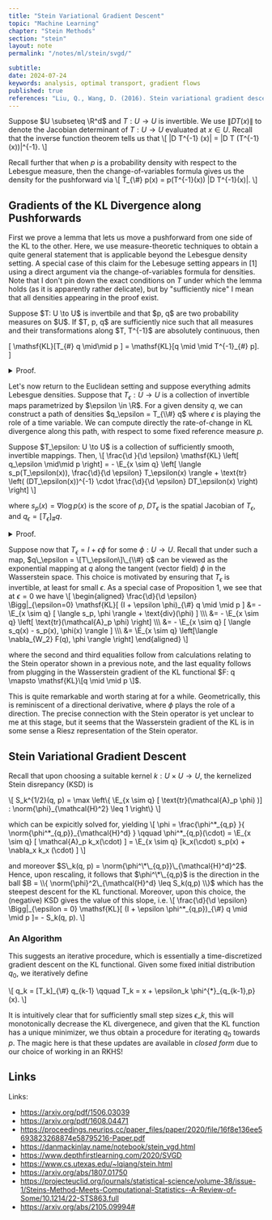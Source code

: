 ```yaml
---
title: "Stein Variational Gradient Descent"
topic: "Machine Learning"
chapter: "Stein Methods"
section: "stein"
layout: note
permalink: "/notes/ml/stein/svgd/"

subtitle: 
date: 2024-07-24
keywords: analysis, optimal transport, gradient flows
published: true
references: "Liu, Q., Wang, D. (2016). Stein variational gradient descent: A general purpose Bayesian inference algorithm. NeurIPS.; "
---
```


Suppose $U \subseteq \R^d$ and $T: U \to U$ is invertible. We use $\|D T (x)\|$  to denote the Jacobian determinant of $T:U \to U$ evaluated at $x \in U$. Recall that the inverse function theorem tells us that
\\[
|D T^{-1} (x)| = |D T (T^{-1}(x))|^{-1}.
\\]

Recall further that when $p$ is a probability density with respect to the Lebesgue measure, then the change-of-variables formula gives us the density for the pushforward via
\\[
T\_{\\#} p(x) = p(T^{-1}(x)) \|D T^{-1}(x)\|.
\\]

## Gradients of the KL Divergence along Pushforwards

First we prove a lemma that lets us move a pushforward from one side of the KL to the other. Here, we use measure-theoretic techniques to obtain a quite general statement that is applicable beyond the Lebesgue density setting. A special case of this claim for the Lebesuge setting appears in [1] using a direct argument via the change-of-variables formula for densities. Note that I don't pin down the exact conditions on $T$ under which the lemma holds (as it is apparently rather delicate), but by "sufficiently nice" I mean that all densities appearing in the proof exist. 

<div class='lemma' name='KL Adjoints'>
Suppose $T: U \to U$ is invertbile and that $p, q$ are two probability measures on $U$. If $T, p, q$ are sufficiently nice such that all measures and their transformations along $T, T^{-1}$ are absolutely continuous, then 

\[
\mathsf{KL}[T_{\#} q \mid\mid p ] = \mathsf{KL}[q \mid \mid T^{-1}_{\#} p].
\]
</div>
<details class='proof'>
<summary> Proof.</summary>
We first claim that

\[
\frac{\d T_{\#} p }{\d p}(x) = \frac{\d p}{\d T^{-1}_{\#} p}(T^{-1}(x)). \tag{1}
\]

for $p$-a.e. $x$. Indeed, by basic properties of the Radon-Nikodym derivative, we have for a measurable set $A \subseteq U$ that
\[
\begin{aligned}
T_{\#} p(A) &= p(T^{-1}(A)) = \int_{T^{-1}(A)} \d p(x) \\
&= \int_{T^{-1}(A)} \frac{\d p}{\d T^{-1}_{\#} p}(x) \d T^{-1}_{\#} p(x) \\
&= \int_A \frac{\d p}{\d T_{\#}^{-1}p}\left( T^{-1}(x) \right) \d p(x)
\end{aligned}
\]

which shows the claim due the the $p$-a.e. uniqueness of the Radon-Nikodym derivative.

Similarly, we see by a similar argument that for $p$-a.e. $x$,
\[
\frac{\d T_{\#} q}{\d T_{\#} p} (x) = \frac{\d q}{\d p} (T^{-1}(x)). \tag{2}
\]

Indeed, for any $A \subseteq U$ measurable,
\[
\begin{aligned}
T_{\#} q(A) &= \int_{T^{-1}(A)} \d q = \int_{T^{-1}(A)} \frac{\d q}{\d p}(x) \d p(x) \\
&= \int_A \frac{\d q}{\d p}(T^{-1}(x)) \d T_{\#} p (x).
\end{aligned}
\]

Combining these identities yields
\[
\begin{aligned}
\mathsf{KL}[T_{\#}q \mid\mid p] &= \int \log \left( \frac{\d T_{\#} q}{\d p}(x) \right) \d T_{\#} q(x) \\
&= \int \log \left( \frac{\d T_{\#} q}{\d T_{\#} p}(x) \frac{\d T_{\#} p}{\d p}(x) \right) \d T_{\#} q(x) \\
&= \int \log \left( \frac{\d q}{\d p}(T^{-1}(x)) \frac{\d T_{\#} p}{\d p}(x) \right) \d T_{\#} q(x) \qquad \text{(Eqn. (2))} \\
&= \int \log \left( \frac{\d q}{\d p}(T^{-1}(x)) \frac{\d p}{\d T^{-1}_{\#} p}(T^{-1}(x)) \right) \d T_{\#} q(x) \qquad \text{(Eqn. (1))} \\
&= \int \log \left( \frac{\d q}{\d p}(x) \frac{\d p}{\d T^{-1}_{\#}p}(x) \right) \d q(x) \\
&= \mathsf{KL}[q \mid \mid T^{-1}_{\#} p].
\end{aligned}
\]

This completes the proof.

</details>

Let's now return to the Euclidean setting and suppose everything admits Lebesgue densities. Suppose that $T_\epsilon: U \to U$ is a collection of invertible maps parametrized by $\epsilon \in \R$. For a given density $q$, we can construct a path of densities $q_\epsilon = T_{\\#} q$ where $\epsilon$ is playing the role of a time variable. We can compute directly the rate-of-change in KL divergence along this path, with respect to some fixed reference measure $p$.

<div class='proposition'>
Suppose $T_\epsilon: U \to U$ is a collection of sufficiently smooth, invertible mappings. Then,
\[
\frac{\d }{\d \epsilon} \mathsf{KL} \left[ q_\epsilon \mid\mid p \right] = - \E_{x \sim q} \left[ \langle s_p(T_\epsilon(x)), \frac{\d}{\d \epsilon} T_\epsilon(x) \rangle + \text{tr} \left( (DT_\epsilon(x))^{-1} \cdot \frac{\d}{\d \epsilon} DT_\epsilon(x) \right)  \right]
\]

where $s_p(x) = \nabla \log p(x)$ is the score of $p$, $D T_\epsilon$ is the spatial Jacobian of $T_\epsilon$, and $q_\epsilon = [T_\epsilon]_{\#} q$.
</div>
<details class='proof'>
<summary> Proof. </summary>
Our strategy is to use Lemma 1 to push the $\epsilon$ into the second argument of the KL divergence, followed by a straightforward calculation aided by the Jacobi formula for the derivative of a determinant. To that end,

\[
\begin{aligned}
\frac{\d }{\d \epsilon} \mathsf{KL}[q_\epsilon \mid \mid p ] &= \frac{\d }{\d \epsilon} \mathsf{KL}[q \mid \mid T_{\epsilon \#}^{-1} p] \\
&= - \frac{\d }{\d \epsilon} \int \log(T_{\epsilon \#}^{-1} p) \d q \\
&= - \frac{\d }{\d \epsilon} \int \log \left(p(T_\epsilon(x) | DT_\epsilon(x)| \right) \d q \\
&= - \E_{x \sim q} \left[ \langle s_p(T_\epsilon(x)), \frac{\d}{\d \epsilon} T_\epsilon(x) \rangle + \text{tr} \left( (DT_\epsilon(x))^{-1} \cdot \frac{\d}{\d \epsilon} DT_\epsilon(x) \right)  \right]
\end{aligned}
\]

where the last line follows by differentiating the integrand via Jacobi's rule.
</details>

Suppose now that $T_\epsilon = I + \epsilon \phi$ for some $\phi: U \to U$. Recall that under such a map, $q\_\epsilon = \[T\_\epsilon\]\_{\\#} q$ can be viewed as the exponential mapping at $q$ along the tangent (vector field) $\phi$ in the Wasserstein space. This choice is motivated by ensuring that $T_\epsilon$ is invertible, at least for small $\epsilon$. As a special case of Proposition 1, we see that at $\epsilon = 0$ we have
\\[
\begin{aligned}
\frac{\d}{\d \epsilon} \Bigg|_{\epsilon=0} \mathsf{KL}\[ (I + \epsilon \phi)\_{\\#} q \mid \mid p \] &= - \E\_{x \sim q} \[ \langle s_p, \phi \rangle + \text{div}(\phi) \] \\\\\\
&= - \E\_{x \sim q} \left\[ \text{tr}(\mathcal{A}\_p \phi) \right\] \\\\\\
&= - \E\_{x \sim q} \[ \langle s_q(x) - s_p(x), \phi(x) \rangle \] \\\\\\
&= \E\_{x \sim q} \left\[\langle \nabla\_{W\_2} F(q), \phi \rangle  \right\]
\end{aligned}
\\]

where the second and third equalities follow from calculations relating to the Stein operator shown in a previous note, and the last equality follows from plugging in the Wasserstein gradient of the KL functional $F: q \mapsto \mathsf{KL}\[q \mid \mid p \]$. 

This is quite remarkable and worth staring at for a while. Geometrically, this is reminiscent of a directional derivative, where $\phi$ plays the role of a direction. The precise connection with the Stein operator is yet unclear to me at this stage, but it seems that the Wasserstein gradient of the KL is in some sense a Riesz representation of the Stein operator.

## Stein Variational Gradient Descent

Recall that upon choosing a suitable kernel $k: U \times U \to U$, the kernelized Stein disrepancy (KSD) is 

\\[
S\_k^{1/2}(q, p) = \max \left\\{ \E\_{x \sim q} \[ \text{tr}(\mathcal{A}\_p \phi) )\] : \norm{\phi}\_{\mathcal{H}^2} \leq 1 \right\\}
\\]

which can be expicitly solved for, yielding
\\[
\phi = \frac\{\phi^*\_{q,p} \}\{ \norm{\phi^\*\_{q,p}}\_{\mathcal{H}^d} \} \qquad \phi^\*\_{q,p}(\cdot) = \E_{x \sim q} \[ \mathcal{A}\_p k_x(\cdot) \] = \E\_{x \sim q} \[k\_x(\cdot) s\_p(x) + \nabla\_x k\_x (\cdot) \]
\\]

and moreover $S\_k(q, p) = \norm{\phi^\*\_{q,p}}\_{\mathcal{H}^d}^2$. Hence, upon rescaling, it follows that $\phi^\*\_{q,p}$ is the direction in the ball $B = \\{ \norm{\phi}^2\_{\mathcal{H}^d} \leq S_k(q,p) \\}$ which has the steepest descent for the KL functional. Moreover, upon this choice, the (negative) KSD gives the value of this slope, i.e.
\\[
\frac{\d}{\d \epsilon} \Bigg|\_{\epsilon = 0} \mathsf{KL}\[ (I + \epsilon \phi^\*\_{q,p})\_{\\#} q \mid \mid p \]= - S_k(q, p).
\\]

### An Algorithm

This suggests an iterative procedure, which is essentially a time-discretized gradient descent on the KL functional. Given some fixed initial distribution $q_0$, we iteratively define

\\[
q_k = \[T\_k\]\_{\\#} q\_{k-1} \qquad T\_k = x + \epsilon\_k \phi^{\*}_{q\_{k-1},p}(x).
\\]

It is intuitively clear that for sufficiently small step sizes $\epsilon\_k$, this will monotonically decrease the KL divergenece, and given that the KL function has a unique minimizer, we thus obtain a procedure for iterating $q_0$ towards $p$. The magic here is that these updates are available in *closed form* due to our choice of working in an RKHS!

## Links

Links:
- https://arxiv.org/pdf/1506.03039
- https://arxiv.org/pdf/1608.04471
- https://proceedings.neurips.cc/paper_files/paper/2020/file/16f8e136ee5693823268874e58795216-Paper.pdf
- https://danmackinlay.name/notebook/stein_vgd.html
- https://www.depthfirstlearning.com/2020/SVGD
- https://www.cs.utexas.edu/~lqiang/stein.html
- https://arxiv.org/abs/1807.01750
- https://projecteuclid.org/journals/statistical-science/volume-38/issue-1/Steins-Method-Meets-Computational-Statistics--A-Review-of-Some/10.1214/22-STS863.full
- https://arxiv.org/abs/2105.09994#
